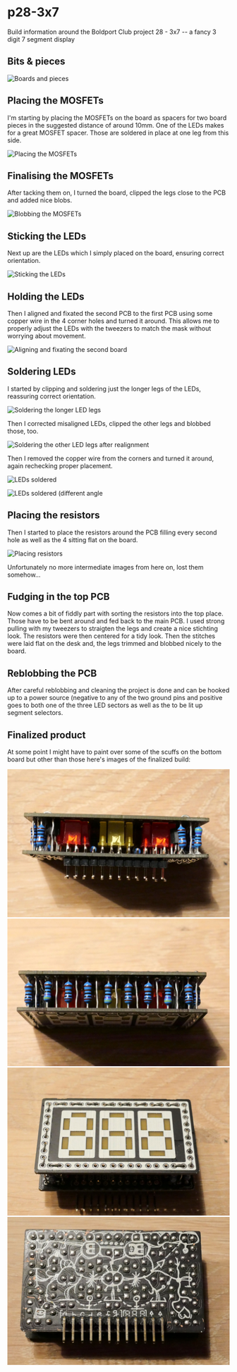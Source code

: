 # p28-3x7

Build information around the Boldport Club project 28 - 3x7 -- a fancy 3 digit 7 segment display

## Bits & pieces

![Boards and pieces](pics/P1070524.JPG)

## Placing the MOSFETs

I'm starting by placing the MOSFETs on the board as spacers for two board pieces in the suggested distance of around 10mm. One of the LEDs makes for a great MOSFET spacer. Those are soldered in place at one leg from this side.

![Placing the MOSFETs](pics/P1070529.JPG)

## Finalising the MOSFETs

After tacking them on, I turned the board, clipped the legs close to the PCB and added nice blobs.

![Blobbing the MOSFETs](pics/P1070531.JPG)

## Sticking the LEDs

Next up are the LEDs which I simply placed on the board, ensuring correct orientation.

![Sticking the LEDs](pics/P1070532.JPG)

## Holding the LEDs

Then I aligned and fixated the second PCB to the first PCB using some copper wire in the 4 corner holes and turned it around. This allows me to properly adjust the LEDs with the tweezers to match the mask without worrying about movement.

![Aligning and fixating the second board](pics/P1070534.JPG)

## Soldering LEDs

I started by clipping and soldering just the longer legs of the LEDs, reassuring correct orientation.

![Soldering the longer LED legs](pics/P1070535.JPG)

Then I corrected misaligned LEDs, clipped the other legs and blobbed those, too.

![Soldering the other LED legs after realignment](pics/P1070536.JPG)

Then I removed the copper wire from the corners and turned it around, again rechecking proper placement.

![LEDs soldered](pics/P1070538.JPG)

![LEDs soldered (different angle](pics/P1070539.JPG)

## Placing the resistors

Then I started to place the resistors around the PCB filling every second hole as well as the 4 sitting flat on the board.

![Placing resistors](pics/P1070540.JPG)

Unfortunately no more intermediate images from here on, lost them somehow...

## Fudging in the top PCB

Now comes a bit of fiddly part with sorting the resistors into the top place. Those have to be bent around and fed back to the main PCB. I used strong pulling with my tweezers to straigten the legs and create a nice stichting look. The resistors were then centered for a tidy look. Then the stitches were laid flat on the desk and, the legs trimmed and blobbed nicely to the board.

## Reblobbing the PCB

After careful reblobbing and cleaning the project is done and can be hooked up to a power source (negative to any of the two ground pins and positive goes to both one of the three LED sectors as well as the to be lit up segment selectors.

## Finalized product

At some point I might have to paint over some of the scuffs on the bottom board but other than those here's images of the finalized build:

![Inside view LED](pics/P1070544.JPG)
![Inside view resistors](pics/P1070546.JPG)
![Top view](pics/P1070545.JPG)
![Bottom view](pics/P1070547.JPG)
